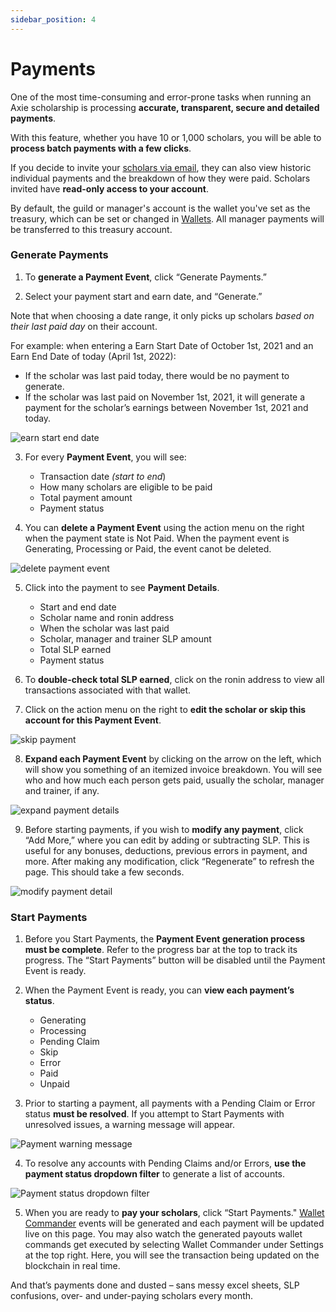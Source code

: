 ```yaml
---
sidebar_position: 4
---
```


# Payments

One of the most time-consuming and error-prone tasks when running an Axie scholarship is processing **accurate, transparent, secure and detailed payments**.

With this feature, whether you have 10 or 1,000 scholars, you will be able to **process batch payments with a few clicks**.

If you decide to invite your [scholars via email](user-management.md#invite-user-from-user-management), they can also view historic individual payments and the breakdown of how they were paid. Scholars invited have **read-only access to your account**.

By default, the guild or manager's account is the wallet you've set as the treasury, which can be set or changed in [Wallets](wallets.md). All manager payments will be transferred to this treasury account. 

### Generate Payments

1. To **generate a Payment Event**, click “Generate Payments.”

2. Select your payment start and earn date, and “Generate.”

Note that when choosing a date range, it only picks up scholars _based on their last paid day_ on their account.

For example: when entering a Earn Start Date of October 1st, 2021 and an Earn End Date of today (April 1st, 2022): 

* If the scholar was last paid today, there would be no payment to generate.
* If the scholar was last paid on November 1st, 2021, it will generate a payment for the scholar’s earnings between November 1st, 2021 and today.

![earn start end date](04_Payments_Enter_Start_End_Date.gif)

3. For every **Payment Event**, you will see:

    * Transaction date _(start to end_)
    * How many scholars are eligible to be paid
    * Total payment amount
    * Payment status

4. You can **delete a Payment Event** using the action menu on the right when the payment state is Not Paid. When the payment event is Generating, Processing or Paid, the event canot be deleted.

![delete payment event](04_Payments_Delete-Payment-Event.png)

5. Click into the payment to see **Payment Details**.
    * Start and end date
    * Scholar name and ronin address
    * When the scholar was last paid
    * Scholar, manager and trainer SLP amount
    * Total SLP earned
    * Payment status

6. To **double-check total SLP earned**, click on the ronin address to view all transactions associated with that wallet.

7. Click on the action menu on the right to **edit the scholar or skip this account for this Payment Event**.

![skip payment](04_Payments_Skip.gif)

8. **Expand each Payment Event** by clicking on the arrow on the left, which will show you something of an itemized invoice breakdown. You will see who and how much each person gets paid, usually the scholar, manager and trainer, if any.

![expand payment details](04_Payments_Expand_Detail.gif)

9. Before starting payments, if you wish to **modify any payment**, click “Add More,” where you can edit by adding or subtracting SLP. This is useful for any bonuses, deductions, previous errors in payment, and more. After making any modification, click “Regenerate” to refresh the page. This should take a few seconds.

![modify payment detail](04_Payments_Add_SLP.gif)

### Start Payments

1. Before you Start Payments, the **Payment Event generation process must be complete**. Refer to the progress bar at the top to track its progress. The “Start Payments” button will be disabled until the Payment Event is ready. 

2. When the Payment Event is ready, you can **view each payment’s status**. 

    * Generating
    * Processing
    * Pending Claim
    * Skip
    * Error
    * Paid
    * Unpaid

3. Prior to starting a payment, all payments with a Pending Claim or Error status **must be resolved**. If you attempt to Start Payments with unresolved issues, a warning message will appear. 

![Payment warning message](04_Payments_Error.gif)

4. To resolve any accounts with Pending Claims and/or Errors, **use the payment status dropdown filter** to generate a list of accounts.

![Payment status dropdown filter](04_Payments_Status-Filter.gif)

5. When you are ready to **pay your scholars**, click “Start Payments." [Wallet Commander](wallet-commander.md) events will be generated and each payment will be updated live on this page. You may also watch the generated payouts wallet commands get executed by selecting Wallet Commander under Settings at the top right. Here, you will see the transaction being updated on the blockchain in real time.

And that’s payments done and dusted – sans messy excel sheets, SLP confusions, over- and under-paying scholars every month.
